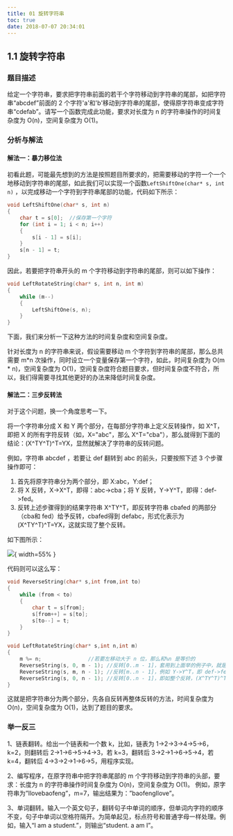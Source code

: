 ```yaml
---
title: 01 旋转字符串
toc: true
date: 2018-07-07 20:34:01
---
```

## 1.1 旋转字符串

### 题目描述

给定一个字符串，要求把字符串前面的若干个字符移动到字符串的尾部，如把字符串“abcdef”前面的 2 个字符'a'和'b'移动到字符串的尾部，使得原字符串变成字符串“cdefab”。请写一个函数完成此功能，要求对长度为 n 的字符串操作的时间复杂度为 O(n)，空间复杂度为 O(1)。


### 分析与解法
#### 解法一：暴力移位法

初看此题，可能最先想到的方法是按照题目所要求的，把需要移动的字符一个一个地移动到字符串的尾部，如此我们可以实现一个函数`LeftShiftOne(char* s, int n)` ，以完成移动一个字符到字符串尾部的功能，代码如下所示：
```c
void LeftShiftOne(char* s, int n)
{
    char t = s[0];  //保存第一个字符
    for (int i = 1; i < n; i++)
    {
        s[i - 1] = s[i];
    }
    s[n - 1] = t;
}
```

因此，若要把字符串开头的 m 个字符移动到字符串的尾部，则可以如下操作：

```c
void LeftRotateString(char* s, int n, int m)
{
    while (m--)
    {
        LeftShiftOne(s, n);
    }
}
```
下面，我们来分析一下这种方法的时间复杂度和空间复杂度。

针对长度为 n 的字符串来说，假设需要移动 m 个字符到字符串的尾部，那么总共需要 m*n 次操作，同时设立一个变量保存第一个字符，如此，时间复杂度为 O(m * n)，空间复杂度为 O(1)，空间复杂度符合题目要求，但时间复杂度不符合，所以，我们得需要寻找其他更好的办法来降低时间复杂度。

#### 解法二：三步反转法

对于这个问题，换一个角度思考一下。

将一个字符串分成 X 和 Y 两个部分，在每部分字符串上定义反转操作，如 X^T，即把 X 的所有字符反转（如，X="abc"，那么 X^T="cba"），那么就得到下面的结论：(X^TY^T)^T=YX，显然就解决了字符串的反转问题。

例如，字符串 abcdef ，若要让 def 翻转到 abc 的前头，只要按照下述 3 个步骤操作即可：

1. 首先将原字符串分为两个部分，即 X:abc，Y:def；
2. 将 X 反转，X->X^T，即得：abc->cba；将 Y 反转，Y->Y^T，即得：def->fed。
3. 反转上述步骤得到的结果字符串 X^TY^T，即反转字符串 cbafed 的两部分（cba和 fed）给予反转，cbafed得到 defabc，形式化表示为(X^TY^T)^T=YX，这就实现了整个反转。

如下图所示：

![](http://images.iterate.site/blog/image/180707/cbk5gIFgKl.jpeg?imageslim){ width=55% }

代码则可以这么写：
```c
void ReverseString(char* s,int from,int to)
{
    while (from < to)
    {
        char t = s[from];
        s[from++] = s[to];
        s[to--] = t;
    }
}

void LeftRotateString(char* s,int n,int m)
{
    m %= n;               //若要左移动大于 n 位，那么和%n 是等价的
    ReverseString(s, 0, m - 1); //反转[0..m - 1]，套用到上面举的例子中，就是 X->X^T，即 abc->cba
    ReverseString(s, m, n - 1); //反转[m..n - 1]，例如 Y->Y^T，即 def->fed
    ReverseString(s, 0, n - 1); //反转[0..n - 1]，即如整个反转，(X^TY^T)^T=YX，即 cbafed->defabc。
}
```
这就是把字符串分为两个部分，先各自反转再整体反转的方法，时间复杂度为 O(n)，空间复杂度为 O(1)，达到了题目的要求。

### 举一反三

1、链表翻转。给出一个链表和一个数 k，比如，链表为 1→2→3→4→5→6，k=2，则翻转后 2→1→6→5→4→3，若 k=3，翻转后 3→2→1→6→5→4，若 k=4，翻转后 4→3→2→1→6→5，用程序实现。

2、编写程序，在原字符串中把字符串尾部的 m 个字符移动到字符串的头部，要求：长度为 n 的字符串操作时间复杂度为 O(n)，空间复杂度为 O(1)。
例如，原字符串为”Ilovebaofeng”，m=7，输出结果为：”baofengIlove”。

3、单词翻转。输入一个英文句子，翻转句子中单词的顺序，但单词内字符的顺序不变，句子中单词以空格符隔开。为简单起见，标点符号和普通字母一样处理。例如，输入“I am a student.”，则输出“student. a am I”。

